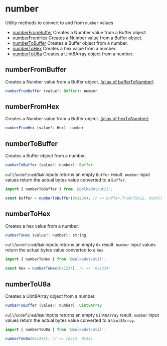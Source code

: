 # number

Utility methods to convert to and from `number` values 

- [numberFromBuffer](#numberfrombuffer) Creates a Number value from a Buffer object.
- [numberFromHex](#numberfromhex) Creates a Number value from a Buffer object.
- [numberToBuffer](#numbertobuffer) Creates a Buffer object from a number.
- [numberToHex](#numbertohex) Creates a hex value from a number.
- [numberToU8a](#numbertou8a) Creates a Uint8Array object from a number.

## numberFromBuffer

Creates a Number value from a Buffer object. [(alias of bufferToNumber)](buffer.md#buffertonumber)

```js
numberFromBuffer (value?: Buffer): number
```





## numberFromHex

Creates a Number value from a Buffer object. [(alias of hexToNumber)](hex.md#hextonumber)

```js
numberFromHex (value?: Hex): number
```





## numberToBuffer

Creates a Buffer object from a number. 

```js
numberToBuffer (value?: number): Buffer
```


`null`/`undefined`/`NaN` inputs returns an empty `Buffer` result. `number` input values return the actual bytes value converted to a `Buffer`.

```js
import { numberToBuffer } from '@polkadot/util';

const buffer = numberToBuffer(0x1234); // => Buffer.from([0x12, 0x34])
```

## numberToHex

Creates a hex value from a number. 

```js
numberToHex (value?: number): string
```


`null`/`undefined`/`NaN` inputs returns an empty `0x` result. `number` input values return the actual bytes value converted to a `hex`.

```js
import { numberToHex } from '@polkadot/util';

const hex = numberToHex(0x1234); // => '0x1234'
```

## numberToU8a

Creates a Uint8Array object from a number. 

```js
numberToBuffer (value?: number): Uint8Array
```


`null`/`undefined`/`NaN` inputs returns an empty `Uint8Array` result. `number` input values return the actual bytes value converted to a `Uint8Array`.

```js
import { numberToU8a } from '@polkadot/util';

numberToU8a(0x1234); // => [0x12, 0x34]
```